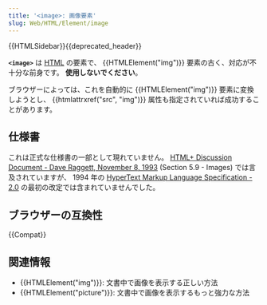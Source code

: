 ```yaml
---
title: '<image>: 画像要素'
slug: Web/HTML/Element/image
---
```


{{HTMLSidebar}}{{deprecated_header}}

**`<image>`** は [HTML](/ja/docs/Web/HTML) の要素で、 {{HTMLElement("img")}} 要素の古く、対応が不十分な前身です。
**使用しないでください**。

ブラウザーによっては、これを自動的に {{HTMLElement("img")}} 要素に変換しようとし、 {{htmlattrxref("src", "img")}} 属性も指定されていれば成功することがあります。

## 仕様書

これは正式な仕様書の一部として現れていません。
[HTML+ Discussion Document - Dave Raggett, November 8, 1993](https://www.w3.org/MarkUp/HTMLPlus/htmlplus_21.html) (Section 5.9 - Images) では言及されていますが、 1994 年の [HyperText Markup Language Specification - 2.0](https://datatracker.ietf.org/doc/html/draft-ietf-html-spec-00) の最初の改定では含まれていませんでした。

## ブラウザーの互換性

{{Compat}}

## 関連情報

- {{HTMLElement("img")}}: 文書中で画像を表示する正しい方法
- {{HTMLElement("picture")}}: 文書中で画像を表示するもっと強力な方法
